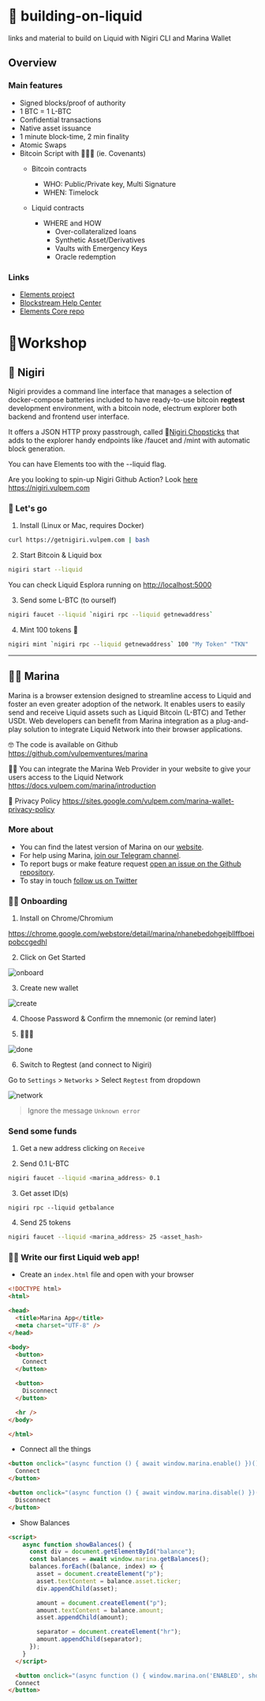 # 🌊 building-on-liquid
links and material to build on Liquid with Nigiri CLI and Marina Wallet 


## Overview

### Main features

- Signed blocks/proof of authority
- 1 BTC = 1 L-BTC
- Confidential transactions
- Native asset issuance
- 1 minute block-time, 2 min finality
- Atomic Swaps
- Bitcoin Script with 🚀🚀🚀 (ie. Covenants)
  - Bitcoin contracts
    - WHO: Public/Private key, Multi Signature
    - WHEN: Timelock

  - Liquid contracts
    - WHERE and HOW
      - Over-collateralized loans
      - Synthetic Asset/Derivatives
      - Vaults with Emergency Keys
      - Oracle redemption 

### Links

- [Elements project](https://elementsproject.org/)
- [Blockstream Help Center](https://help.blockstream.com/hc/en-us/categories/900000056143-Liquid-Network/)
- [Elements Core repo](https://github.com/elementsproject/elements)


# 🔨Workshop

## 🍣 Nigiri


Nigiri provides a command line interface that manages a selection of docker-compose batteries included to have ready-to-use bitcoin **regtest** development environment, with a bitcoin node, electrum explorer both backend and frontend user interface.

It offers a JSON HTTP proxy passtrough, called 🥢[Nigiri Chopsticks](https://github.com/vulpemventures/nigiri-chopsticks) that adds to the explorer handy endpoints like /faucet and /mint with automatic block generation.

You can have Elements too with the --liquid flag.

Are you looking to spin-up Nigiri Github Action? Look [here](https://github.com/vulpemventures/nigiri-github-action)
https://nigiri.vulpem.com


### 🛵 Let's go

1. Install (Linux or Mac, requires Docker)

```bash
curl https://getnigiri.vulpem.com | bash
```

2. Start Bitcoin & Liquid box

```bash
nigiri start --liquid
```

You can check Liquid Esplora running on [http://localhost:5000](http://localhost:5001)

3. Send some L-BTC (to ourself)

```bash
nigiri faucet --liquid `nigiri rpc --liquid getnewaddress`
```

4. Mint 100 tokens 🤑

```bash
nigiri mint `nigiri rpc --liquid getnewaddress` 100 "My Token" "TKN"
```


---

## 🧜‍♀️ Marina


Marina is a browser extension designed to streamline access to Liquid and foster an even greater adoption of the network. It enables users to easily send and receive Liquid assets such as Liquid Bitcoin (L-BTC) and Tether USDt. Web developers can benefit from Marina integration as a plug-and-play solution to integrate Liquid Network into their browser applications.


🤓 The code  is available on Github
https://github.com/vulpemventures/marina

👩‍💻 You can integrate the Marina Web Provider in your website to give your users access to the Liquid Network
https://docs.vulpem.com/marina/introduction

👀 Privacy Policy
https://sites.google.com/vulpem.com/marina-wallet-privacy-policy


### More about

- You can find the latest version of Marina on our [website](https://vulpem.com/marina).
- For help using Marina, [join our Telegram channel](https://t.me/marina_wallet).
- To report bugs or make feature request [open an issue on the Github repository](https://github.com/vulpemventures/marina/issues/new).
- To stay in touch [follow us on Twitter](https://twitter.com/MarinaWallet)




### 👩‍🔧 Onboarding

1. Install on Chrome/Chromium

https://chrome.google.com/webstore/detail/marina/nhanebedohgejbllffboeipobccgedhl

2. Click on Get Started

![onboard](./onboard.png)

3. Create new wallet

![create](./create.png)


4. Choose Password & Confirm the mnemonic (or remind later)

5. 🎉🎉🎉

![done](./done.png)


6. Switch to Regtest (and connect to Nigiri)

Go to `Settings` > `Networks` > Select `Regtest` from dropdown

![network](./network.png)

> Ignore the message `Unknown error`


### Send some funds

1. Get a new address clicking on `Receive`

2. Send 0.1 L-BTC

```bash
nigiri faucet --liquid <marina_address> 0.1
```
3. Get asset ID(s) 

```
nigiri rpc --liquid getbalance
```

4. Send 25 tokens

```bash
nigiri faucet --liquid <marina_address> 25 <asset_hash>
```



### 👩‍🔧 Write our first Liquid web app!

- Create an `index.html` file and open with your browser


```html
<!DOCTYPE html>
<html>

<head>
  <title>Marina App</title>
  <meta charset="UTF-8" />
</head>

<body>
  <button>
    Connect
  </button>

  <button>
    Disconnect
  </button>

  <hr />
</body>

</html>

```


- Connect all the things

```html
<button onclick="(async function () { await window.marina.enable() })();">
  Connect
</button>

<button onclick="(async function () { await window.marina.disable() })();">
  Disconnect
</button>
```


- Show Balances

```html
<script>
    async function showBalances() {
      const div = document.getElementById("balance");
      const balances = await window.marina.getBalances();
      balances.forEach((balance, index) => {
        asset = document.createElement("p");
        asset.textContent = balance.asset.ticker;
        div.appendChild(asset);

        amount = document.createElement("p");
        amount.textContent = balance.amount;
        asset.appendChild(amount);

        separator = document.createElement("hr");
        amount.appendChild(separator);
      });
    }
  </script>

  <button onclick="(async function () { window.marina.on('ENABLED', showBalances); await window.marina.enable(); })()">
  Connect
</button>  
```


